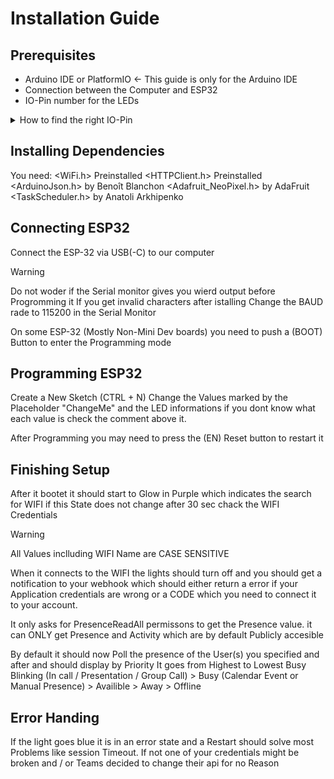 # Installation Guide
## Prerequisites
- Arduino IDE or PlatformIO <- This guide is only for the Arduino IDE
- Connection between the Computer and ESP32
- IO-Pin number for the LEDs
<details>
  <summary>How to find the right IO-Pin</summary>
  <img width="2160" height="884" alt="image" src="https://github.com/user-attachments/assets/b8966576-8be8-4bc5-8d23-2f62c73926fa" />

If you don't know what pin you want to use just use Pin 21
</details>

## Installing Dependencies
You need:
<WiFi.h> Preinstalled
<HTTPClient.h> Preinstalled
<ArduinoJson.h> by Benoît Blanchon
<Adafruit_NeoPixel.h> by AdaFruit
<TaskScheduler.h> by Anatoli Arkhipenko 

## Connecting ESP32
Connect the ESP-32 via USB(-C) to our computer 
> [!Warning]
> Do not woder if the Serial monitor gives you wierd output before Progromming it
> If you get invalid characters after istalling Change the BAUD rade to 115200 in the Serial Monitor

On some ESP-32 (Mostly Non-Mini Dev boards) you need to push a (BOOT) Button to enter the Programming mode

## Programming ESP32
Create a New Sketch (CTRL + N) 
Change the Values marked by the Placeholder "ChangeMe" and the LED informations
if you dont know what each value is check the comment above it.

After Programming you may need to press the (EN) Reset button to restart it

## Finishing Setup
After it bootet it should start to Glow in Purple which indicates the search for WIFI
if this State does not change after 30 sec chack the WIFI Credentials 
> [!Warning]
> All Values inclluding WIFI Name are CASE SENSITIVE

When it connects to the WIFI the lights should turn off and you should get a notification to your webhook which should either return a error if your Application credentials are wrong or a CODE which you need to connect it to your account. 

It only asks for PresenceReadAll permissons to get the Presence value. it can ONLY get Presence and Activity which are by default Publicly accesible

By default it should now Poll the presence of the User(s) you specified and after and should display by Priority
It goes from Highest to Lowest
Busy Blinking (In call / Presentation / Group Call) > Busy (Calendar Event or Manual Presence) > Availible > Away > Offline

## Error Handing
If the light goes blue it is in an error state and a Restart should solve most Problems like session Timeout.
If not one of your credentials might be broken and / or Teams decided to change their api for no Reason
